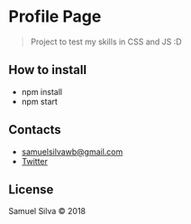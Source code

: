 # Profile Page

> Project to test my skills in CSS and JS :D

## How to install

- npm install
- npm start

## Contacts

- samuelsilvawb@gmail.com
- [Twitter](https://twitter.com/samuelsilvadev)


## License

Samuel Silva &copy; 2018


